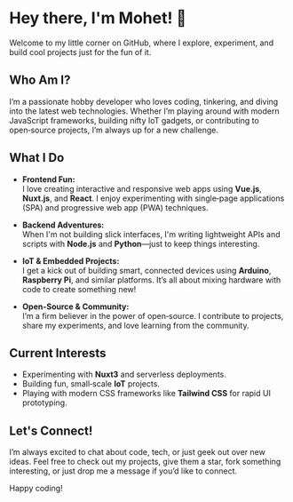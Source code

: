 # Hey there, I'm Mohet! 👋

Welcome to my little corner on GitHub, where I explore, experiment, and build cool projects just for the fun of it.

## Who Am I?
I’m a passionate hobby developer who loves coding, tinkering, and diving into the latest web technologies. Whether I’m playing around with modern JavaScript frameworks, building nifty IoT gadgets, or contributing to open‑source projects, I’m always up for a new challenge.

## What I Do
- **Frontend Fun:**  
  I love creating interactive and responsive web apps using **Vue.js**, **Nuxt.js**, and **React**. I enjoy experimenting with single‑page applications (SPA) and progressive web app (PWA) techniques.

- **Backend Adventures:**  
  When I'm not building slick interfaces, I'm writing lightweight APIs and scripts with **Node.js** and **Python**—just to keep things interesting.

- **IoT & Embedded Projects:**  
  I get a kick out of building smart, connected devices using **Arduino**, **Raspberry Pi**, and similar platforms. It’s all about mixing hardware with code to create something new!

- **Open-Source & Community:**  
  I’m a firm believer in the power of open‑source. I contribute to projects, share my experiments, and love learning from the community.

## Current Interests
- Experimenting with **Nuxt3** and serverless deployments.
- Building fun, small‑scale **IoT** projects.
- Playing with modern CSS frameworks like **Tailwind CSS** for rapid UI prototyping.

## Let's Connect!
I’m always excited to chat about code, tech, or just geek out over new ideas. Feel free to check out my projects, give them a star, fork something interesting, or just drop me a message if you’d like to connect.

Happy coding!
 
